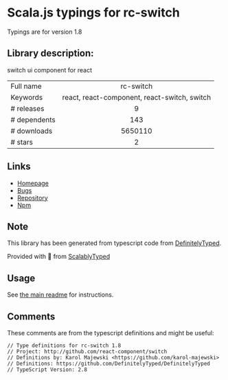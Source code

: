 
# Scala.js typings for rc-switch

Typings are for version 1.8

## Library description:
switch ui component for react

|                    |                 |
| ------------------ | :-------------: |
| Full name          | rc-switch |
| Keywords           | react, react-component, react-switch, switch |
| # releases         | 9 |
| # dependents       | 143 |
| # downloads        | 5650110 |
| # stars            | 2 |

## Links
- [Homepage](http://github.com/react-component/switch)
- [Bugs](http://github.com/react-component/switch/issues)
- [Repository](https://github.com/react-component/switch)
- [Npm](https://www.npmjs.com/package/rc-switch)
    


## Note
This library has been generated from typescript code from [DefinitelyTyped](https://definitelytyped.org).

Provided with :purple_heart: from [ScalablyTyped](https://github.com/oyvindberg/ScalablyTyped)

## Usage
See [the main readme](../../readme.md) for instructions.

## Comments

These comments are from the typescript definitions and might be useful:
```
// Type definitions for rc-switch 1.8
// Project: http://github.com/react-component/switch
// Definitions by: Karol Majewski <https://github.com/karol-majewski>
// Definitions: https://github.com/DefinitelyTyped/DefinitelyTyped
// TypeScript Version: 2.8

```

